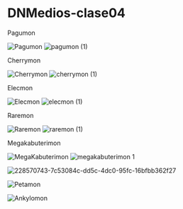 # DNMedios-clase04

Pagumon

![Pagumon](https://user-images.githubusercontent.com/75258779/228570880-0662dee0-3eac-49fa-9001-d680bdc6417b.jpg)
![pagumon (1)](https://user-images.githubusercontent.com/75258779/228570908-c6860739-bd18-4b1d-995d-0230776c7178.jpeg)

Cherrymon

![Cherrymon](https://user-images.githubusercontent.com/75258779/228567701-0b16f63e-30f3-478d-8716-33a112d87035.jpeg)
![cherrymon (1)](https://user-images.githubusercontent.com/75258779/228563620-c6bc5579-4ed7-4747-bfa5-eab33a771ed2.jpeg)

Elecmon

![Elecmon](https://user-images.githubusercontent.com/75258779/228564413-65dd6b82-cbbd-4a66-9caf-535096faa8d9.jpeg)
![elecmon (1)](https://user-images.githubusercontent.com/75258779/228563661-79579bf7-0e88-4b15-bcbb-9eca97db8bf9.jpeg)

Raremon

![Raremon](https://user-images.githubusercontent.com/75258779/228567778-a8c1c271-db67-4527-aadf-fc135d53dd6d.jpeg)
![raremon (1)](https://user-images.githubusercontent.com/75258779/228567828-e8e018e8-3ce2-47c4-8c68-c6916a1d32dd.jpeg)

Megakabuterimon

![MegaKabuterimon](https://user-images.githubusercontent.com/75258779/228571072-b1c763b6-a226-4c5a-80f5-469fbf48fdb7.jpeg)
![megakabuterimon 1](https://user-images.githubusercontent.com/75258779/228571087-89f4c7ae-56bc-4048-9490-e3cf1f920ed3.jpeg)


![228570743-7c53084c-dd5c-4dc0-95fc-16bfbb362f27](https://user-images.githubusercontent.com/75258779/228572434-7174f1df-d0cc-4abc-b7d3-4762e692042c.jpeg)


![Petamon](https://user-images.githubusercontent.com/75258779/228572459-21123834-d15a-44ea-af50-75c967862c09.jpeg)


![Ankylomon](https://user-images.githubusercontent.com/75258779/228572481-3394f9b8-d054-4c94-8846-508b5bc054f5.jpeg)
